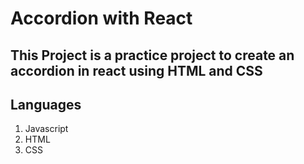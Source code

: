 # Accordion with React
This Project is a practice project to create an accordion in react using HTML and CSS
---
## Languages

1. Javascript
2. HTML
3. CSS
